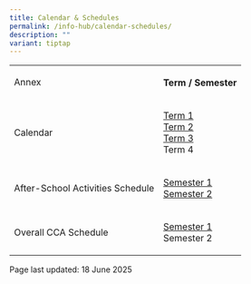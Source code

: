 ```yaml
---
title: Calendar & Schedules
permalink: /info-hub/calendar-schedules/
description: ""
variant: tiptap
---
```

<table style="minWidth: 50px">
<colgroup>
<col>
<col>
</colgroup>
<tbody>
<tr>
<td rowspan="1" colspan="1">
<p>Annex</p>
</td>
<th rowspan="1" colspan="1">
<p>Term / Semester</p>
</th>
</tr>
<tr>
<td rowspan="1" colspan="1">
<p>Calendar</p>
</td>
<td rowspan="1" colspan="1">
<p><a href="https://drive.google.com/drive/folders/13TSl3v5NLQiS5Ur9VfKthXInOY-f7Wdh?usp=sharing" rel="noopener" target="_blank">Term 1</a>
<br><a href="https://drive.google.com/drive/folders/1YskAHYKgol0KieuSZ3zxFEuwr8DVHF04?usp=sharing" rel="noopener nofollow" target="_blank">Term 2</a>
<br><a href="https://drive.google.com/drive/folders/1UWsu77afqc5YqBuFuLA1AGa2WeRg1nlG?usp=sharing" rel="noopener nofollow" target="_blank">Term 3</a>
<br>Term 4</p>
</td>
</tr>
<tr>
<td rowspan="1" colspan="1">
<p>After-School Activities Schedule</p>
</td>
<td rowspan="1" colspan="1">
<p><a href="https://drive.google.com/file/d/12AfYLjXLBMKBU8PON2Ly9p2cssZZ-v7T/view?usp=sharing" rel="noopener nofollow" target="_blank">Semester 1</a>
<br><a href="https://drive.google.com/file/d/1l0De9GmLgNMBKFI0fV8DGJt554-8uc8b/view?usp=sharing" rel="noopener nofollow" target="_blank">Semester 2</a>
</p>
</td>
</tr>
<tr>
<td rowspan="1" colspan="1">
<p>Overall CCA Schedule</p>
</td>
<td rowspan="1" colspan="1">
<p><a href="https://drive.google.com/file/d/1Zuf2Z4TOYOmEjmz1SRMEfMfOdiGKJm8U/view?usp=sharing" rel="noopener nofollow" target="_blank">Semester 1</a>
<br>Semester 2</p>
</td>
</tr>
</tbody>
</table>
<p></p>
<p></p>
<p>Page last updated: 18 June 2025</p>